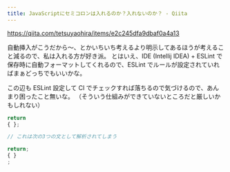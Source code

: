```yaml
---
title: JavaScriptにセミコロンは入れるのか？入れないのか？ - Qiita
---
```


https://qiita.com/tetsuyaohira/items/e2c245dfa9dbaf0a4a13

自動挿入がこうだから〜、とかいちいち考えるより明示してあるほうが考えること減るので、私は入れる方が好き派。
とはいえ、IDE (Intellij IDEA) + ESLint で保存時に自動フォーマットしてくれるので、ESLint でルールが設定されていればまぁどっちでもいいかな。

この辺も ESLint 設定して CI でチェックすれば落ちるので気づけるので、あんまり困ったこと無いな。
（そういう仕組みができていないところだと厳しいかもしれない）

```typescript
return
{ };

// これは次の3つの文として解析されてしまう

return;
{ }
;
```

